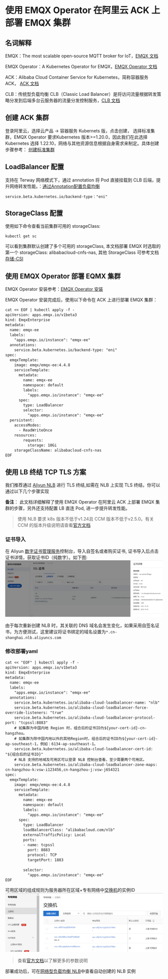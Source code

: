 # 使用 EMQX Operator 在阿里云 ACK 上部署 EMQX 集群


## 名词解释

EMQX：The most scalable open-source MQTT broker for IoT，[EMQX 文档](https://github.com/emqx/emqx)

EMQX Operator：A Kubernetes Operator for EMQX，[EMQX Operator 文档](https://github.com/emqx/emqx-operator)

ACK：Alibaba Cloud Container Service for Kubernetes，简称容器服务 ACK， [ACK 文档](https://www.alibabacloud.com/help/zh/container-service-for-kubernetes/latest/ack-cluster-overview)

CLB：传统型负载均衡 CLB（Classic Load Balancer）是将访问流量根据转发策略分发到后端多台云服务器的流量分发控制服务，[CLB 文档](https://help.aliyun.com/document_detail/27539.html)


## 创建 ACK 集群

登录阿里云，选择云产品  -> 容器服务 Kubernets 版，点击创建， 选择标准集群，EMQX Operator 要求Kubernetes 版本>=1.20.0，因此我们在此选择 Kubernetes 选择 1.22.10，网络与其他资源信息根据自身需求来制定。具体创建步骤参考： [创建标准集群](https://www.alibabacloud.com/help/zh/container-service-for-kubernetes/latest/create-an-ack-managed-cluster)


## LoadBalancer 配置

支持在 Terway 网络模式下，通过 annotation 将 Pod 直接挂载到 CLB 后端，提升网络转发性能。：[通过Annotation配置负载均衡](https://www.alibabacloud.com/help/zh/container-service-for-kubernetes/latest/use-annotations-to-configure-load-balancing-1)

```shell
service.beta.kubernetes.io/backend-type："eni"
```


## StorageClass 配置

使用如下命令查看当前集群可用的 storageClass:

```shell
kubectl get sc
```

可以看到集群默认创建了多个可用的 storageClass, 本文档部署 EMQX 时选取的第一个 storageClass: alibabacloud-cnfs-nas, 其他 StorageClass 可参考文档[存储-CSI](https://help.aliyun.com/document_detail/127551.html)


## 使用 EMQX Operator 部署 EQMX 集群

EMQX Operator 安装参考：[EMQX Operator 安装](https://github.com/emqx/emqx-operator/blob/main/docs/en_US/getting-started/getting-started.md)

EMQX Operator 安装完成后，使用以下命令在 ACK 上进行部署 EMQX 集群：

```shell
cat << EOF | kubectl apply -f -
apiVersion: apps.emqx.io/v1beta3
kind: EmqxEnterprise
metadata:
  name: emqx-ee
  labels:
    "apps.emqx.io/instance": "emqx-ee"
  annotations:
    service.beta.kubernetes.io/backend-type: "eni"
spec:
  emqxTemplate:
    image: emqx/emqx-ee:4.4.8
    serviceTemplate:
      metadata:
        name: emqx-ee
        namespace: default
        labels:
          "apps.emqx.io/instance": "emqx-ee"
      spec:
        type: LoadBalancer
        selector:
          "apps.emqx.io/instance": "emqx-ee"
  persistent:
    accessModes: 
      - ReadWriteOnce
    resources:
        requests:
          storage: 10Gi 
    storageClassName: alibabacloud-cnfs-nas
EOF
```


## 使用 LB 终结 TCP TLS 方案

我们推荐通过 [Aliyun NLB](https://help.aliyun.com/document_detail/439119.html) 进行 TLS 终结,如需在 NLB 上实现 TLS 终结，你可以通过以下几个步骤实现

**备注**： 此文档详细解释了使用 EMQX Operator 在阿里云 ACK 上部署 EMQX 集群的步骤，另外还支持配置 LB 直连 Pod, 进一步提升转发性能。

> 使用 NLB 要求 k8s 版本不低于v1.24且 CCM 版本不低于v2.5.0。有关 CCM 的版本升级说明请查看[官方文档](https://help.aliyun.com/document_detail/198792.html)

### 证书导入

在 Aliyun [数字证书管理服务](https://us-east-2.console.aws.amazon.com/acm/home)控制台，导入自签名或者购买证书, 证书导入后点击证书详情，获取证书ID（纯数字）。如下图:
![](./assets/aliyun-cert.png)

由于每次重新创建 NLB 时，其关联的 DNS 域名会发生变化，如果采用自签名证书，为方便测试，这里建议将证书绑定的域名设置为`*.cn-shanghai.nlb.aliyuncs.com`

### 修改部署yaml

```shell
cat << "EOF" | kubectl apply -f -
apiVersion: apps.emqx.io/v1beta3
kind: EmqxEnterprise
metadata:
  name: emqx-ee
  labels:
    "apps.emqx.io/instance": "emqx-ee"
  annotations:
    service.beta.kubernetes.io/alibaba-cloud-loadbalancer-name: "nlb"
    service.beta.kubernetes.io/alibaba-cloud-loadbalancer-force-override-listeners: "true"
    service.beta.kubernetes.io/alibaba-cloud-loadbalancer-protocol-port: "tcpssl:8883"
    # 如集群为中国内地 Region 时，组合后的证书ID为${your-cert-id}-cn-hangzhou。
    # 如集群为除中国内地以外的其他Region时，组合后的证书ID为${your-cert-id}-ap-southeast-1，例如：6134-ap-southeast-1。
    service.beta.kubernetes.io/alibaba-cloud-loadbalancer-cert-id: "${组合后的证书ID}"
    # NLB 支持的地域及可用区可以登录 NLB 控制台查看，至少需要两个可用区。
    service.beta.kubernetes.io/alibaba-cloud-loadbalancer-zone-maps: cn-hangzhou-k:vsw-i123456,cn-hangzhou-j:vsw-j654321
spec:
  emqxTemplate:
    image: emqx/emqx-ee:4.4.8
    serviceTemplate:
      metadata:
        name: emqx-ee
        namespace: default
        labels:
          "apps.emqx.io/instance": "emqx-ee"
      spec:
        type: LoadBalancer
        loadBalancerClass: "alibabacloud.com/nlb"
        externalTrafficPolicy: Local
        ports:
        - name: tcpssl
          port: 8883
          protocol: TCP
          targetPort: 1883
          
        selector:
          "apps.emqx.io/instance": "emqx-ee"
EOF
```

可用区域的组成规则为服务器所在区域+专有网络中[交换机](https://vpc.console.aliyun.com/vpc/cn-shanghai/switches)的实例ID
![](./assets/aliyun-vsw.png)

> 查看[官方文档](https://help.aliyun.com/document_detail/456461.html)以了解更多的参数说明

部署成功后，可在[网络型负载均衡 NLB](https://slb.console.aliyun.com/nlb)中查看自动创建的 NLB 实例